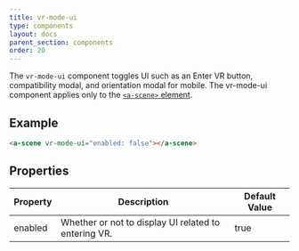 ```yaml
---
title: vr-mode-ui
type: components
layout: docs
parent_section: components
order: 20
---
```


The `vr-mode-ui` component toggles UI such as an Enter VR button, compatibility modal, and orientation modal for mobile. The vr-mode-ui component applies only to the [`<a-scene>` element](../core/scene.html).

## Example

```html
<a-scene vr-mode-ui="enabled: false"></a-scene>
```

## Properties

| Property | Description                                          | Default Value |
|----------|------------------------------------------------------|---------------|
| enabled  | Whether or not to display UI related to entering VR. | true          |
